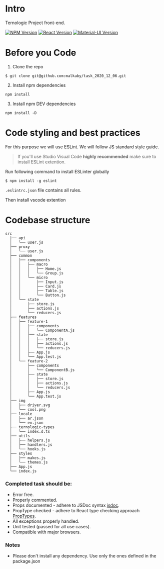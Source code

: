 # Intro
Ternologic Project front-end.

[![NPM Version][npm-image]][npm-url]
[![React Version][react-image]][react-url]
[![Material-UI Version][material-ui-image]][material-ui-url]

# Before you Code
1. Clone the repo 
```
$ git clone git@github.com:malkaby/task_2020_12_06.git
```
2. Install npm dependencies
```
npm install
```
3. Install npm DEV dependencies
```
npm install -D
```

# Code styling and best practices
For this purpose we will use ESLint. We will follow JS standard style guide. 
>If you'll use Studio Visual Code **highly recommended** make sure to install ESLint extention.

Run following command to install ESLinter globally
```
$ npm install -g eslint
```
`.eslintrc.json` file contains all rules.

Then install vscode extention
# Codebase structure

```
src
  ├── api
  │   └── user.js
  ├── proxy
  │   └── user.js  
  ├── common
  │   ├── components
  │   │   ├── macro
  │   │   │   ├── Home.js
  │   │   │   └── Group.js
  │   │   └── micro
  │   │       ├── Input.js
  │   │       ├── Card.js
  │   │       ├── Table.js
  │   │       └── Button.js
  │   └── state
  │       ├── store.js  
  │       ├── actions.js
  │       └── reducers.js
  ├── features
  │   ├── feature-1
  │   │   ├── components
  │   │   │   └── ComponentA.js
  │   │   ├── state
  │   │   │   ├── store.js
  │   │   │   ├── actions.js
  │   │   │   └── reducers.js
  │   │   ├── App.js
  │   │   └── App.test.js
  │   └── feature-2
  │       ├── components
  │       │   └── ComponentB.js
  │       ├── state
  │       │   ├── store.js
  │       │   ├── actions.js
  │       │   └── reducers.js
  │       ├── App.js
  │       └── App.test.js
  ├── img
  │   ├── driver.svg
  │   └── cool.png
  ├── locale
  │   ├── ar.json
  │   └── en.json
  ├── ternologic-types
  │   └── index.d.ts   
  ├── utils
  │   ├── helpers.js
  │   ├── handlers.js
  │   └── hooks.js
  ├── styles
  │   ├── makes.js
  │   └── themes.js
  ├── App.js
  └── index.js
```

### Completed task should be:
- Error free.
- Properly commented.
- Props documented - adhere to JSDoc syntax [jsdoc][jsdoc].
- PropType checked - adhere to React type checking approach [PropTypes][react-typechecking].
- All exceptions properly handled.
- Unit tested (passed for all use cases).
- Compatible with major browsers.

### Notes
- Please don't install any dependency. Use only the ones defined in the package.json

[react-url]: https://reactjs.org/
[react-image]: https://badgen.net/badge/react/16.13/blue
[npm-url]: https://www.npmjs.com/
[npm-image]: https://badgen.net/badge/npm/6.14/red?icon=npm
[material-ui-url]: https://material-ui.com/
[material-ui-image]: https://badgen.net/badge/material-ui/4.11/cyan
[react-typechecking]: https://reactjs.org/docs/typechecking-with-proptypes.html
[jsdoc]: https://jsdoc.app/
